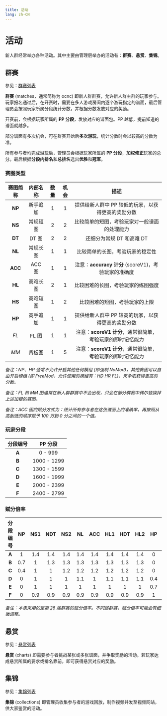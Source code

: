 ```yaml
---
title: 活动
lang: zh-CN
---
```

# 活动
新人群经常举办各种活动。其中主要由管理层举办的活动有：**群赛**、**悬赏**、**集锦**。

## 群赛

参见：[群赛列表](matches/README.md)

**群赛** (matches，通常简称为 ocnc) 即新人群群赛，允许新人群主群的玩家参与。玩家报名通过后，在开赛时，需要在多人游戏房间内逐个游玩指定的谱面，最后管理员会按照玩家所属分段统计分数，并根据分数发放对应的奖励。

开赛前，会根据玩家所属的 **PP 分段**，发放对应的谱面包。PP 越低，提前知道的谱面就越多。

部分谱面有多次机会，可在群赛开始后**多次游玩**，统计分数时会以较高的分数为准。

所有参与者均完成游玩后，管理员会根据玩家所属的 **PP 分段**，**加权修正**玩家的总分。最后根据**分段内排名**和**总排名**选出**优胜**和**冠军**。

### 赛图类型

| 赛图简称 | 内部名称 | 数量 | 机会 | 描述 |
| :-: | :-: | :-: | :-: | :-: |
| **NP** | 新手追加 | 1 | 1 | 提供给新人群中 PP 较低的玩家，以获得更高的奖励分数 |
| **NS** | 常规短图 | 2 | 2 | 比较简单的短图，考验玩家对一般谱面的处理能力 |
| **DT** | DT 图 | 2 | 2 | 还细分为常规 DT 和高难 DT |
| **NL** | 常规长图 | 1 | 1 | 比较简单的长图，考验玩家的稳定性 |
| **ACC** | ACC 图 | 1 | 1 | 注意：**accuracy 计分** (scoreV1)，考验玩家的准确度 |
| **HL** | 高难长图 | 2 | 1 | 比较困难的长图，考验玩家的练图强度 |
| **HS** | 高难短图 | 1 | 2 | 比较困难的短图，考验玩家的上限 |
| **HP** | 高手追加 | 1 | 1 | 提供给新人群中 PP 较高的玩家，以获得更高的奖励分数 |
| *FL* | FL 图 | 1 | 1 | 注意：**scoreV1 计分**，通常很简单，考验玩家的即时记忆能力 |
| *MM* | 背板图 | 1 | 5 | 注意：**scoreV1 计分**，通常很简单，考验玩家的即时记忆能力 |

*备注：NP、HP 通常不允许开启其他任何模组 (即强制 NoMod)，其他赛图可以自由开启模组 (即 FreeMod，允许使用的模组有：HD HR FL)，来争取获得更高的分数。*

*备注：FL 和 MM 图通常在新人群群赛中不会出现，只会在部分群赛中偶尔替换掉上述加粗的赛图。*

*备注：ACC 图的赋分方式为：统计所有参与者在这张谱面上的准确率，再按照从高到低的顺序赋予 100 万到 0 分之间的一个值。*

### 玩家分段

| 分段编号 | PP 分段 |
| :-: | :-: |
| **A** | 0 - 999 |
| **B** | 1000 - 1299 |
| **C** | 1300 - 1599 |
| **D** | 1600 - 1999 |
| **E** | 2000 - 2399 |
| **F** | 2400 - 2799 |

### 赋分倍率

| 分段编号 | NP | NS1 | NDT | NS2 | NL | ACC | HL1 | HDT | HL2 | HP | FL/MM | 理论总分 |
| :-: | :-: | :-: | :-: | :-: | :-: | :-: | :-: | :-: | :-: | :-: | :-: | :-: |
| **A** | 1 | 1.4 | 1.4 | 1.4 | 1.4 | 1.4 | 1.4 | 1.4 | 1.4 | 0 | 1.4 | **1360w** |
| **B** | 0.7 | 1 | 1.3 | 1.3 | 1.3 | 1.3 | 1.3 | 1.3 | 1.3 | 0 | 1.3 | **1210w** |
| **C** | 0.4 | 1 | 1 | 1.2 | 1.2 | 1.2 | 1.2 | 1.2 | 1.2 | 0 | 1 | **1060w** |
| **D** | 0 | 1 | 1 | 1 | 1.1 | 1 | 1.1 | 1.1 | 1.1 | 0.4 | 1 | **980w** |
| **E** | 0 | 1 | 1 | 1 | 1 | 1 | 1 | 1 | 1 | 0.7 | 1 | **970w** |
| **F** | 0 | 0.9 | 0.9 | 0.9 | 0.9 | 0.9 | 0.9 | 0.9 | 0.9 | 1 | 0.9 | **910w** |

*备注：本表采用的是第 26 届群赛的赋分倍率。不同届群赛，赋分倍率可能会有细微调整。*

## 悬赏

参见：[悬赏列表](matches/README.md)

**悬赏** (charts) 即需要参与者挑战某张或多张谱面，并争取奖励的活动。若玩家达成悬赏所属的要求或排名靠前，即可获得悬赏对应的奖励。

## 集锦

参见：[集锦列表](matches/README.md)

**集锦** (collections) 即管理员收集参与者的游戏回放，制作视频并发至视频网站，供大家鉴赏的活动。
